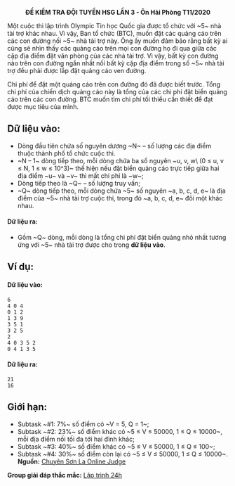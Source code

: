 **<center>ĐỀ KIỂM TRA ĐỘI TUYỂN HSG LẦN 3 - Ôn Hải Phòng T11/2020</center>**

Một cuộc thi lập trình Olympic Tin học Quốc gia được tổ chức với ~5~ nhà tài trợ khác nhau. Vì vậy, Ban tổ chức (BTC), muốn đặt các quảng cáo trên các con đường nối ~5~ nhà tài trợ này. Ông ấy muốn đảm bảo rằng bất kỳ ai cũng sẽ nhìn thấy các quảng cáo trên mọi con đường họ đi qua giữa các cặp địa điểm đặt văn phòng của các nhà tài trợ. Vì vậy, bất kỳ con đường nào trên con đường ngắn nhất nối bất kỳ cặp địa điểm trong số ~5~ nhà tài trợ đều phải được lắp đặt quảng cáo ven đường.

Chi phí để đặt một quảng cáo trên con đường đó đã được biết trước. Tổng chi phí của chiến dịch quảng cáo này là tổng của các chi phí đặt biển quảng cáo trên các con đường. BTC muốn tìm chi phí tối thiểu cần thiết để đạt được mục tiêu của mình.

## Dữ liệu vào:
- Dòng đầu tiên chứa số nguyên dương ~N~ – số lượng các địa điểm thuộc thành phố tổ chức cuộc thi.
- ~N – 1~ dòng tiếp theo, mỗi dòng chứa ba số nguyên ~u, v, w\ (0 ≤ u, v ≤ N, 1 ≤ w ≤ 10^3)~ thể hiện nếu đặt biển quảng cáo trực tiếp giữa hai địa điểm ~u~ và ~v~ thì mất chi phí là ~w~; 
- Dòng tiếp theo là ~Q~ – số lượng truy vấn;
- ~Q~ dòng tiếp theo, mỗi dòng chứa ~5~ số nguyên ~a, b, c, d, e~ là địa điểm của ~5~ nhà tài trợ cuộc thi, trong đó ~a, b, c, d, e~ đôi một khác nhau.

#### Dữ liệu ra:
- Gồm ~Q~ dòng, mỗi dòng là tổng chi phí đặt biển quảng nhỏ nhất tương ứng với ~5~ nhà tài trợ được cho trong **dữ liệu vào**.

## Ví dụ:
#### Dữ liệu vào:
```
6
4 0 4
0 1 2
1 3 9
3 5 1
3 2 5
2
4 0 3 5 2
0 4 1 3 5
```

#### Dữ liệu ra:
```
21
16
```
## Giới hạn:
- Subtask ~\#1: 7\%~ số điểm có ~V = 5, Q = 1~;
- Subtask ~\#2: 23\%~ số điểm khác có ~5 ≤ V ≤ 50000, 1 ≤ Q ≤ 10000~, mỗi địa điểm nối tối đa tới hai đỉnh khác;
- Subtask ~\#3: 40\%~ số điểm khác có ~5 ≤ V ≤ 50000, 1 ≤ Q ≤ 100~;
- Subtask ~\#4: 30\%~ số điểm còn lại có ~5 ≤ V ≤ 50000, 1 ≤ Q ≤ 10000~.
**Nguồn:** [Chuyên Sơn La Online Judge](http://csloj.ddns.net/)

**Group giải đáp thắc mắc:** [Lập trình 24h](https://www.facebook.com/groups/1386904321519984)